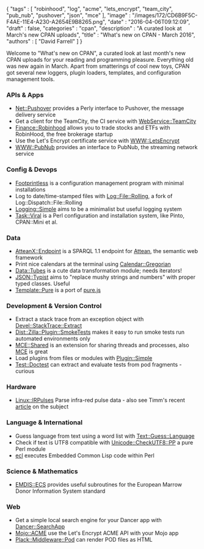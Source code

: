 {
   "tags" : [
      "robinhood",
      "log",
      "acme",
      "lets_encrypt",
      "team_city",
      "pub_nub",
      "pushover",
      "json",
      "mce"
   ],
   "image" : "/images/172/CD6B9F5C-F4AE-11E4-A230-A2654E9B8265.png",
   "date" : "2016-04-06T09:12:09",
   "draft" : false,
   "categories" : "cpan",
   "description" : "A curated look at March's new CPAN uploads",
   "title" : "What's new on CPAN - March 2016",
   "authors" : [
      "David Farrell"
   ]
}



Welcome to "What's new on CPAN", a curated look at last month's new CPAN uploads for your reading and programming pleasure. Everything old was new again in March. Apart from smatterings of cool new toys, CPAN got several new loggers, plugin loaders, templates, and configuration management tools.

### APIs & Apps
* [Net::Pushover](https://metacpan.org/pod/Net::Pushover) provides a Perly interface to Pushover, the message delivery service
* Get a client for the TeamCity, the CI service with [WebService::TeamCity](https://metacpan.org/pod/WebService::TeamCity)
* [Finance::Robinhood](https://metacpan.org/pod/Finance::Robinhood) allows you to trade stocks and ETFs with RobinHood, the free brokerage startup
* Use the Let's Encrypt certificate service with [WWW::LetsEncrypt](https://metacpan.org/pod/WWW::LetsEncrypt)
* [WWW::PubNub](https://metacpan.org/pod/WWW::PubNub) provides an interface to PubNub, the streaming network service

### Config & Devops
* [Footprintless](https://metacpan.org/pod/Footprintless) is a configuration management program with minimal installations
* Log to date/time-stamped files with [Log::File::Rolling](https://metacpan.org/pod/Log::File::Rolling), a fork of Log::Dispatch::File::Rolling
* [Logging::Simple](https://metacpan.org/pod/Logging::Simple) aims to be a minimalist but useful logging system
* [Task::Viral](https://metacpan.org/pod/Task::Viral) is a Perl configuration and installation system, like Pinto, CPAN::Mini et al.

### Data
* [AtteanX::Endpoint](https://metacpan.org/pod/AtteanX::Endpoint) is a SPARQL 1.1 endpoint for [Attean](https://metacpan.org/pod/Attean), the semantic web framework
* Print nice calendars at the terminal using [Calendar::Gregorian](https://metacpan.org/pod/Calendar::Gregorian)
* [Data::Tubes](https://metacpan.org/pod/Data::Tubes) is a cute data transformation module; needs iterators!
* [JSON::Typist](https://metacpan.org/pod/JSON::Typist) aims to "replace mushy strings and numbers" with proper typed classes. Useful
* [Template::Pure](https://metacpan.org/pod/Template::Pure) is a port of [pure.js](http://beebole.com/pure/)

### Development & Version Control
* Extract a stack trace from an exception object with [Devel::StackTrace::Extract](https://metacpan.org/pod/Devel::StackTrace::Extract)
* [Dist::Zilla::Plugin::SmokeTests](https://metacpan.org/pod/Dist::Zilla::Plugin::SmokeTests) makes it easy to run smoke tests run automated environments only
* [MCE::Shared](https://metacpan.org/pod/MCE::Shared) is an extension for sharing threads and processes, also [MCE](https://metacpan.org/pod/MCE) is great
* Load plugins from files or modules with [Plugin::Simple](https://metacpan.org/pod/Plugin::Simple)
* [Test::Doctest](https://metacpan.org/pod/Test::Doctest) can extract and evaluate tests from pod fragments - curious

### Hardware
* [Linux::IRPulses](https://metacpan.org/pod/Linux::IRPulses) Parse infra-red pulse data - also see Timm's recent [article](http://localhost:1313/article/controlling-insanity-by-parsing-ir-codes-with-linux--irpulses/) on the subject

### Language & International
* Guess language from text using a word list with [Text::Guess::Language](https://metacpan.org/pod/Text::Guess::Language)
* Check if text is UTF8 compatible with [Unicode::CheckUTF8::PP](https://metacpan.org/pod/Unicode::CheckUTF8::PP) a pure Perl module
* [ecl](https://metacpan.org/pod/ecl) executes Embedded Common Lisp code within Perl

### Science & Mathematics
* [EMDIS::ECS](https://metacpan.org/pod/EMDIS::ECS) provides useful subroutines for the European Marrow Donor Information System standard

### Web
* Get a simple local search engine for your Dancer app with [Dancer::SearchApp](https://metacpan.org/pod/Dancer::SearchApp)
* [Mojo::ACME](https://metacpan.org/pod/Mojo::ACME) use the Let's Encrypt ACME API with your Mojo app
* [Plack::Middleware::Pod](https://metacpan.org/pod/Plack::Middleware::Pod) can render POD files as HTML
